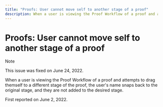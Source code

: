 ```yaml
---
title: "Proofs: User cannot move self to another stage of a proof"
description: When a user is viewing the Proof Workflow of a proof and attempts to drag themself to a different stage of the proof, the user's name snaps back to the original stage, and they are not added to the desired stage.
---
```


# Proofs: User cannot move self to another stage of a proof

>[!NOTE]
>
>This issue was fixed on June 24, 2022.

When a user is viewing the Proof Workflow of a proof and attempts to drag themself to a different stage of the proof, the user's name snaps back to the original stage, and they are not added to the desired stage.

First reported on June 2, 2022.
